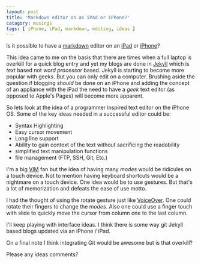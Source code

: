 ```yaml
---
layout: post
title: 'Markdown editor on an iPad or iPhone?'
catagory: musings
tags: [ iPhone, iPad, markdown, editing, ideas ]
---
```

Is it possible to have a [markdown][] editor on an [iPad][] or [iPhone][]?

This idea came to me on the basis that there are times when a full laptop is
overkill for a quick blog entry and yet my blogs are done in [Jekyll][] which
is _text_ based not _word processor_ based. Jekyll is starting to become more
popular with geeks. But you can only edit on a computer. Brushing aside the
question if blogging _should_ be done on an iPhone and adding the concept of
an appliance with the iPad the need to have a _geek_ text editor (as opposed
to Apple's Pages) will become more apparent.

So lets look at the idea of a programmer inspired text editor on the iPhone
OS. Some of the key ideas needed in a successful editor could be:

* Syntax Highlighting
* Easy cursor movement
* Long line support
* Ability to gain context of the text without sacrificing the readability
* simplified text manipulation functions
* file management (FTP, SSH, Git, Etc.)

I'm a big [VIM][] fan but the idea of having many _modes_ would be ridicules
on a touch device. Not to mention having keyboard shortcuts would be a
nightmare on a touch device. One idea would be to use gestures. But that's a
lot of memorization and defeats the ease of use motto.

I had the thought of using the rotate gesture just like [VoiceOver][]. One
could rotate their fingers to change the _modes_. Also one could use a finger
touch with slide to quickly move the cursor from column one to the last
column.

I'll keep playing with interface ideas. I think there is some way git Jekyll
based blogs updated via an iPhone / iPad.

On a final note I think integrating Git would be awesome but is that overkill?

Please any ideas comments?

[markdown]: http://daringfireball.net/projects/markdown/syntax
[iPad]: http://www.apple.com/ipad/
[iPhone]: http://www.apple.com/iphone/
[Jekyll]: http://jekyllrb.com/
[VIM]: http://www.vim.org/
[VoiceOver]: http://www.apple.com/accessibility/iphone/vision.html
